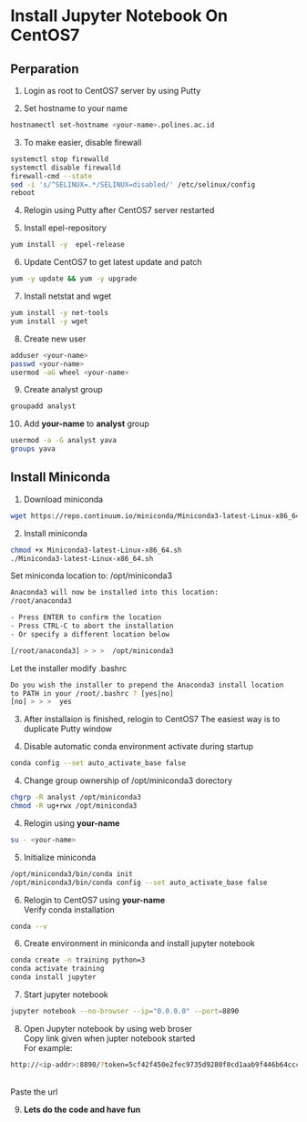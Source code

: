 # Install Jupyter Notebook On CentOS7

## Perparation
1. Login as root to CentOS7 server by using Putty

2. Set hostname to your name <br>
```bash
hostnamectl set-hostname <your-name>.polines.ac.id
```

3. To make easier, disable firewall
```bash
systemctl stop firewalld
systemctl disable firewalld
firewall-cmd --state
sed -i 's/^SELINUX=.*/SELINUX=disabled/' /etc/selinux/config
reboot
```

4. Relogin using Putty after CentOS7 server restarted

5. Install epel-repository
```bash
yum install -y  epel-release
```

6. Update CentOS7 to get latest update and patch
```bash
yum -y update && yum -y upgrade
```

7. Install netstat and wget
```bash
yum install -y net-tools
yum install -y wget
```

8. Create new user
```bash
adduser <your-name>
passwd <your-name>
usermod -aG wheel <your-name>
```

9. Create analyst group
```bash
groupadd analyst
```

10. Add **your-name** to **analyst** group
```bash
usermod -a -G analyst yava
groups yava
```

## Install Miniconda
1. Download miniconda
```bash
wget https://repo.continuum.io/miniconda/Miniconda3-latest-Linux-x86_64.sh
```

2. Install miniconda <br>
```bash
chmod +x Miniconda3-latest-Linux-x86_64.sh
./Miniconda3-latest-Linux-x86_64.sh
```
Set miniconda location to: /opt/miniconda3
```bash
Anaconda3 will now be installed into this location:
/root/anaconda3

- Press ENTER to confirm the location
- Press CTRL-C to abort the installation
- Or specify a different location below

[/root/anaconda3] > > >  /opt/miniconda3
```
Let the installer modify .bashrc
```bash
Do you wish the installer to prepend the Anaconda3 install location
to PATH in your /root/.bashrc ? [yes|no]
[no] > > >  yes
```

3. After installaion is finished, relogin to CentOS7
The easiest way is to duplicate Putty window

5. Disable automatic conda environment activate during startup
```bash
conda config --set auto_activate_base false
```

4. Change group ownership of /opt/miniconda3 dorectory
```bash
chgrp -R analyst /opt/miniconda3
chmod -R ug+rwx /opt/miniconda3
```

4. Relogin using **your-name**
```bash
su - <your-name>
```

5. Initialize miniconda
```bash
/opt/miniconda3/bin/conda init
/opt/miniconda3/bin/conda config --set auto_activate_base false
```

6. Relogin to CentOS7 using **your-name** <br>
Verify conda installation
```bash
conda --v
```


6. Create environment in miniconda and install jupyter notebook
```bash
conda create -n training python=3
conda activate training
conda install jupyter
```

7. Start jupyter notebook
```bash
jupyter notebook --no-browser --ip="0.0.0.0" --port=8890
```

8. Open Jupyter notebook by using web broser <br>
Copy link given when jupter notebook started <br>
For example: <br>
```bash
http://<ip-addr>:8890/?token=5cf42f450e2fec9735d9280f0cd1aab9f446b64cccbfc507
``` 
<br>
Paste the url <br>

9. **Lets do the code and have fun** 


